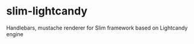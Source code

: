 slim-lightcandy
===============

Handlebars, mustache renderer for Slim framework based on Lightcandy engine
